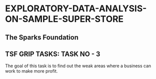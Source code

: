 # EXPLORATORY-DATA-ANALYSIS-ON-SAMPLE-SUPER-STORE
## The Sparks Foundation
## TSF GRIP TASKS: TASK NO - 3
The goal of this task is to find out the weak areas where a business can work to make more profit.
